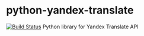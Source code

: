 python-yandex-translate
=======================

[![Build Status](https://secure.travis-ci.org/vdmitrij/python-yandex-translate.png)](http://travis-ci.org/vdmitrij/python-yandex-translate)
Python library for Yandex Translate API